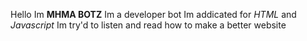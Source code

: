 Hello Im **MHMA BOTZ** Im a developer bot
Im addicated for _HTML_ and _Javascript_ 
Im try'd to listen and read how to make a better website
